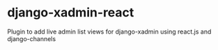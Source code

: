 # django-xadmin-react
Plugin to add live admin list views for django-xadmin using react.js and django-channels
